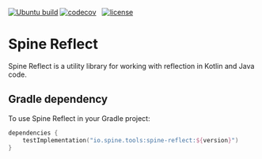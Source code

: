 [![Ubuntu build][ubuntu-build-badge]][gh-actions]
[![codecov][codecov-badge]][codecov] &nbsp;
[![license][license-badge]][license]

# Spine Reflect

Spine Reflect is a utility library for working with reflection in Kotlin and Java code.

## Gradle dependency
To use Spine Reflect in your Gradle project:

```kotlin
dependencies {
    testImplementation("io.spine.tools:spine-reflect:${version}")
}
```

[codecov]: https://codecov.io/gh/SpineEventEngine/reflect
[codecov-badge]: https://codecov.io/gh/SpineEventEngine/reflect/branch/master/graph/badge.svg
[license-badge]: https://img.shields.io/badge/license-Apache%20License%202.0-blue.svg?style=flat
[license]: http://www.apache.org/licenses/LICENSE-2.0
[gh-actions]: https://github.com/SpineEventEngine/reflect/actions
[ubuntu-build-badge]: https://github.com/SpineEventEngine/reflect/actions/workflows/build-on-ubuntu.yml/badge.svg
